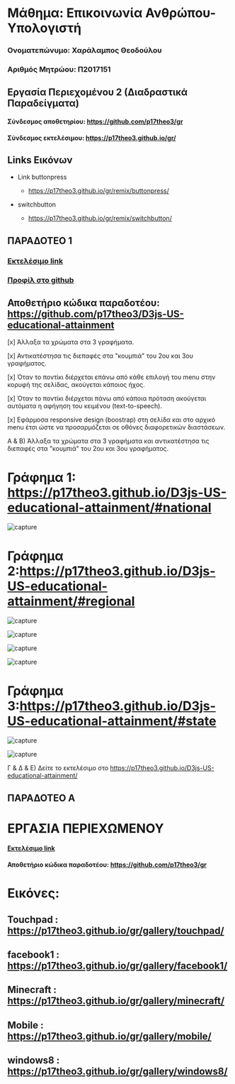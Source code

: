 
# Μάθημα: Επικοινωνία Ανθρώπου-Υπολογιστή
 
### Ονοματεπώνυμο: Χαράλαμπος Θεοδούλου
### Αριθμός Μητρώου: Π2017151

## Εργασία Περιεχομένου 2 (Διαδραστικά Παραδείγματα)

#### Σύνδεσμος αποθετηρίου: https://github.com/p17theo3/gr
#### Σύνδεσμος εκτελέσιμου: https://p17theo3.github.io/gr/

## Links Εικόνων

- Link buttonpress
  - https://p17theo3.github.io/gr/remix/buttonpress/
  
  
- switchbutton
  - https://p17theo3.github.io/gr/remix/switchbutton/




## ΠΑΡΑΔΟΤΕΟ 1

### [Εκτελέσιμο link](https://p17theo3.github.io/D3js-US-educational-attainment/ '[Εκτελέσιμο link')
### [Προφίλ στο github](https://github.com/p17theo3 'Προφίλ στο github')

## Αποθετήριο κώδικα παραδοτέου: https://github.com/p17theo3/D3js-US-educational-attainment

[x] Άλλαξα τα χρώματα στα 3 γραφήματα.

[x] Αντικατέστησα τις διεπαφές στα "κουμπιά" του 2ου και 3ου γραφήματος.

[x] Όταν το ποντίκι διέρχεται επάνω από κάθε επιλογή του menu στην κορυφή της σελίδας, ακούγεται κάποιος ήχος.

[x] Όταν το ποντίκι διέρχεται πάνω από κάποια πρόταση ακούγεται αυτόματα η αφήγηση του κειμένου (text-to-speech).

[x] Εφάρμοσα responsive design (boostrap) στη σελίδα και στο αρχικό menu έτσι ώστε να προσαρμόζεται σε οθόνες διαφορετικών διαστάσεων.

Α & B) Άλλαξα τα χρώματα στα 3 γραφήματα και αντικατέστησα τις διεπαφές στα "κουμπιά" του 2ου και 3ου γραφήματος.

# Γράφημα 1: https://p17theo3.github.io/D3js-US-educational-attainment/#national

  ![capture](https://user-images.githubusercontent.com/44111276/48098632-09738380-e226-11e8-9e28-ee251aec993b.PNG)

# Γράφημα 2:https://p17theo3.github.io/D3js-US-educational-attainment/#regional

  ![capture](https://user-images.githubusercontent.com/44111276/48098763-4ccdf200-e226-11e8-9c71-9d81c82cd618.PNG)
  
  ![capture](https://user-images.githubusercontent.com/44111276/48098954-c9f96700-e226-11e8-8b9e-9dbfc5e75665.PNG)
  
  ![capture](https://user-images.githubusercontent.com/44111276/48099041-04fb9a80-e227-11e8-824b-d43c6f745fe1.PNG)
  
  ![capture](https://user-images.githubusercontent.com/44111276/48099080-1fce0f00-e227-11e8-92f3-7f3563f6f9b6.PNG)




# Γράφημα 3:https://p17theo3.github.io/D3js-US-educational-attainment/#state

 ![capture](https://user-images.githubusercontent.com/44111276/48098851-8f8fca00-e226-11e8-92de-0d28e1a43359.PNG)
 
 ![capture](https://user-images.githubusercontent.com/44111276/48099163-628fe700-e227-11e8-8031-0232a19bce6d.PNG)







Γ & Δ & Ε) Δείτε το εκτελέσιμο στο https://p17theo3.github.io/D3js-US-educational-attainment/



 ## ΠΑΡΑΔΟΤΕΟ A
 # ΕΡΓΑΣΙΑ ΠΕΡΙΕΧΩΜΕΝΟΥ
 
#### [Εκτελέσιμο link](https://p17theo3.github.io/gr '[Εκτελέσιμο link')

 
#### Αποθετήριο κώδικα παραδοτέου: https://github.com/p17theo3/gr
 
# Εικόνες:
## Touchpad : https://p17theo3.github.io/gr/gallery/touchpad/
## facebook1 : https://p17theo3.github.io/gr/gallery/facebook1/
## Minecraft : https://p17theo3.github.io/gr/gallery/minecraft/
## Mobile : https://p17theo3.github.io/gr/gallery/mobile/
## windows8 : https://p17theo3.github.io/gr/gallery/windows8/







